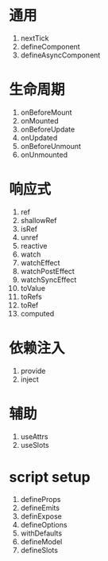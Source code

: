 # 通用
1. nextTick
2. defineComponent
3. defineAsyncComponent

# 生命周期

1. onBeforeMount
2. onMounted
3. onBeforeUpdate
4. onUpdated
5. onBeforeUnmount
6. onUnmounted

# 响应式

1. ref
2. shallowRef
3. isRef
4. unref
5. reactive
6. watch
7. watchEffect
8. watchPostEffect
9. watchSyncEffect
10. toValue
11. toRefs
12. toRef
13. computed

# 依赖注入
1. provide
2. inject

# 辅助

1. useAttrs
2. useSlots

# script setup

1. defineProps
2. defineEmits
3. definExpose
4. defineOptions
5. withDefaults
6. defineModel
7. defineSlots

